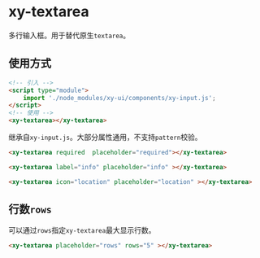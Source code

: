 # xy-textarea

多行输入框。用于替代原生`textarea`。

## 使用方式

```html
<!-- 引入 -->
<script type="module">
    import './node_modules/xy-ui/components/xy-input.js';
</script>
<!-- 使用 -->
<xy-textarea></xy-textarea>
```

继承自`xy-input.js`。大部分属性通用，不支持`pattern`校验。

<xy-textarea required  placeholder="required"></xy-textarea>

```html
<xy-textarea required  placeholder="required"></xy-textarea>
```

<xy-textarea label="info" placeholder="info" ></xy-textarea>

```html
<xy-textarea label="info" placeholder="info" ></xy-textarea>
```

<xy-textarea icon="location" placeholder="location" ></xy-textarea>

```html
<xy-textarea icon="location" placeholder="location" ></xy-textarea>
```

## 行数`rows`

可以通过`rows`指定`xy-textarea`最大显示行数。

<xy-textarea placeholder="rows" rows="5" ></xy-textarea>

```html
<xy-textarea placeholder="rows" rows="5" ></xy-textarea>
```
